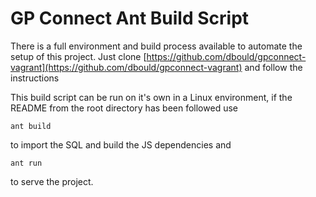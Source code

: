 # GP Connect Ant Build Script
There is a full environment and build process available to automate the setup of this project.  Just clone [https://github.com/dbould/gpconnect-vagrant](https://github.com/dbould/gpconnect-vagrant) and follow the instructions

This build script can be run on it's own in a Linux environment, if the README from the root directory has been followed use 

```ant build``` 

to import the SQL and build the JS dependencies and 

```ant run``` 

to serve the project.
